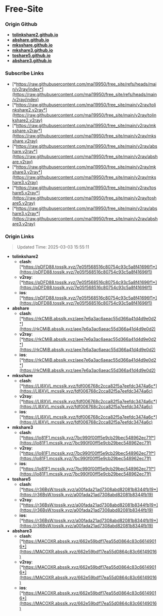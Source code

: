 # Free-Site

### Origin Github

- [**tolinkshare2.github.io**](https://github.com/tolinkshare2/tolinkshare2.github.io)
- [**abshare.github.io**](https://github.com/abshare/abshare.github.io)
- [**mksshare.github.io**](https://github.com/mksshare/mksshare.github.io)
- [**mkshare3.github.io**](https://github.com/mkshare3/mkshare3.github.io)
- [**toshare5.github.io**](https://github.com/toshare5/toshare5.github.io)
- [**abshare3.github.io**](https://github.com/abshare3/abshare3.github.io)

### Subscribe Links

- [*https://raw.githubusercontent.com/mai19950/free_site/refs/heads/main/v2ray/index*](https://raw.githubusercontent.com/mai19950/free_site/refs/heads/main/v2ray/index)
- [*https://raw.githubusercontent.com/mai19950/free_site/main/v2ray/tolinkshare2.v2ray*](https://raw.githubusercontent.com/mai19950/free_site/main/v2ray/tolinkshare2.v2ray)
- [*https://raw.githubusercontent.com/mai19950/free_site/main/v2ray/mksshare.v2ray*](https://raw.githubusercontent.com/mai19950/free_site/main/v2ray/mksshare.v2ray)
- [*https://raw.githubusercontent.com/mai19950/free_site/main/v2ray/abshare.v2ray*](https://raw.githubusercontent.com/mai19950/free_site/main/v2ray/abshare.v2ray)
- [*https://raw.githubusercontent.com/mai19950/free_site/main/v2ray/mkshare3.v2ray*](https://raw.githubusercontent.com/mai19950/free_site/main/v2ray/mkshare3.v2ray)
- [*https://raw.githubusercontent.com/mai19950/free_site/main/v2ray/toshare5.v2ray*](https://raw.githubusercontent.com/mai19950/free_site/main/v2ray/toshare5.v2ray)
- [*https://raw.githubusercontent.com/mai19950/free_site/main/v2ray/abshare3.v2ray*](https://raw.githubusercontent.com/mai19950/free_site/main/v2ray/abshare3.v2ray)

### Origin Links

> Updated Time: 2025-03-03 15:55:11

- **tolinkshare2**
  - **clash**: [*https://pDFD88.tosslk.xyz/7e05f568516c80754c93c5a8f41696f1*](https://pDFD88.tosslk.xyz/7e05f568516c80754c93c5a8f41696f1)
  - **v2ray**: [*https://pDFD88.tosslk.xyz/7e05f568516c80754c93c5a8f41696f1*](https://pDFD88.tosslk.xyz/7e05f568516c80754c93c5a8f41696f1)
  - **ios**: [*https://pDFD88.tosslk.xyz/7e05f568516c80754c93c5a8f41696f1*](https://pDFD88.tosslk.xyz/7e05f568516c80754c93c5a8f41696f1)
- **abshare**
  - **clash**: [*https://rkCMiB.absslk.xyz/aee7e6a3ac6aeac55d366a41d4d9e0d2*](https://rkCMiB.absslk.xyz/aee7e6a3ac6aeac55d366a41d4d9e0d2)
  - **v2ray**: [*https://rkCMiB.absslk.xyz/aee7e6a3ac6aeac55d366a41d4d9e0d2*](https://rkCMiB.absslk.xyz/aee7e6a3ac6aeac55d366a41d4d9e0d2)
  - **ios**: [*https://rkCMiB.absslk.xyz/aee7e6a3ac6aeac55d366a41d4d9e0d2*](https://rkCMiB.absslk.xyz/aee7e6a3ac6aeac55d366a41d4d9e0d2)
- **mksshare**
  - **clash**: [*https://Ll8XVL.mcsslk.xyz/fdf006768c2cca82f5a7eefdc3474a6c*](https://Ll8XVL.mcsslk.xyz/fdf006768c2cca82f5a7eefdc3474a6c)
  - **v2ray**: [*https://Ll8XVL.mcsslk.xyz/fdf006768c2cca82f5a7eefdc3474a6c*](https://Ll8XVL.mcsslk.xyz/fdf006768c2cca82f5a7eefdc3474a6c)
  - **ios**: [*https://Ll8XVL.mcsslk.xyz/fdf006768c2cca82f5a7eefdc3474a6c*](https://Ll8XVL.mcsslk.xyz/fdf006768c2cca82f5a7eefdc3474a6c)
- **mkshare3**
  - **clash**: [*https://Io81F1.mcsslk.xyz/7bc990f00ff5e9cb29bec548962ec71f*](https://Io81F1.mcsslk.xyz/7bc990f00ff5e9cb29bec548962ec71f)
  - **v2ray**: [*https://Io81F1.mcsslk.xyz/7bc990f00ff5e9cb29bec548962ec71f*](https://Io81F1.mcsslk.xyz/7bc990f00ff5e9cb29bec548962ec71f)
  - **ios**: [*https://Io81F1.mcsslk.xyz/7bc990f00ff5e9cb29bec548962ec71f*](https://Io81F1.mcsslk.xyz/7bc990f00ff5e9cb29bec548962ec71f)
- **toshare5**
  - **clash**: [*https://r36BsW.tosslk.xyz/a00fada21ad7308abd82081b8344fb19*](https://r36BsW.tosslk.xyz/a00fada21ad7308abd82081b8344fb19)
  - **v2ray**: [*https://r36BsW.tosslk.xyz/a00fada21ad7308abd82081b8344fb19*](https://r36BsW.tosslk.xyz/a00fada21ad7308abd82081b8344fb19)
  - **ios**: [*https://r36BsW.tosslk.xyz/a00fada21ad7308abd82081b8344fb19*](https://r36BsW.tosslk.xyz/a00fada21ad7308abd82081b8344fb19)
- **abshare3**
  - **clash**: [*https://MACOXR.absslk.xyz/662e59bdf17ea55d0864c83c66149016*](https://MACOXR.absslk.xyz/662e59bdf17ea55d0864c83c66149016)
  - **v2ray**: [*https://MACOXR.absslk.xyz/662e59bdf17ea55d0864c83c66149016*](https://MACOXR.absslk.xyz/662e59bdf17ea55d0864c83c66149016)
  - **ios**: [*https://MACOXR.absslk.xyz/662e59bdf17ea55d0864c83c66149016*](https://MACOXR.absslk.xyz/662e59bdf17ea55d0864c83c66149016)
